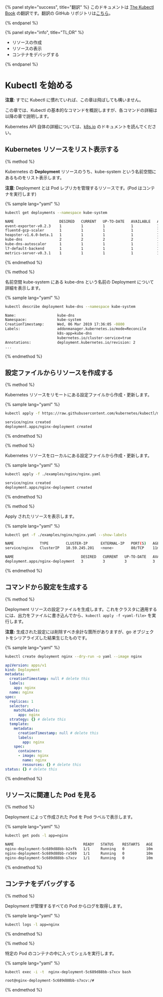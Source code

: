 {% panel style="success", title="翻訳" %}
このドキュメントは [The Kubectl Book](https://kubectl.docs.kubernetes.io/) の翻訳です。翻訳の GitHub リポジトリは[こちら](https://github.com/FujiHaruka/kubectl-book-ja)。

{% endpanel %}

{% panel style="info", title="TL;DR" %}

- リソースの作成
- リソースの表示
- コンテナをデバッグする

{% endpanel %}

# Kubectl を始める

**注意**: すでに Kubectl に慣れていれば、この章は飛ばしても構いません。

この章では、Kubectl の基本的なコマンドを概説しますが、各コマンドの詳細は以降の章で説明します。

Kubernetes API 自体の詳細については、[k8s.io](https://k8s.io) のドキュメントを読んでください。

## Kubernetes リソースをリスト表示する

{% method %}

Kubernetes の **Deployment** リソースのうち、kube-system という名前空間にあるものをリスト表示します。

**注意**: Deployment とは Pod レプリカを管理するリソースです。(Pod はコンテナを実行します)

{% sample lang="yaml" %}

```bash
kubectl get deployments --namespace kube-system
```

```bash
NAME                     DESIRED   CURRENT   UP-TO-DATE   AVAILABLE   AGE
event-exporter-v0.2.3    1         1         1            1           14d
fluentd-gcp-scaler       1         1         1            1           14d
heapster-v1.6.0-beta.1   1         1         1            1           14d
kube-dns                 2         2         2            2           14d
kube-dns-autoscaler      1         1         1            1           14d
l7-default-backend       1         1         1            1           14d
metrics-server-v0.3.1    1         1         1            1           14d
```

{% endmethod %}

{% method %}

名前空間 kube-system にある kube-dns という名前の Deployment について詳細を表示します。

{% sample lang="yaml" %}

```bash
kubectl describe deployment kube-dns --namespace kube-system
```

```bash
Name:                   kube-dns
Namespace:              kube-system
CreationTimestamp:      Wed, 06 Mar 2019 17:36:05 -0800
Labels:                 addonmanager.kubernetes.io/mode=Reconcile
                        k8s-app=kube-dns
                        kubernetes.io/cluster-service=true
Annotations:            deployment.kubernetes.io/revision: 2
...
```

{% endmethod %}

## 設定ファイルからリソースを作成する

{% method %}

Kubernetes リソースをリモートにある設定ファイルから作成・更新します。

{% sample lang="yaml" %}

```bash
kubectl apply -f https://raw.githubusercontent.com/kubernetes/kubectl/master/docs/book/examples/nginx/nginx.yaml
```

```bash
service/nginx created
deployment.apps/nginx-deployment created
```

{% endmethod %}

{% method %}

Kubernetes リソースをローカルにある設定ファイルから作成・更新します。

{% sample lang="yaml" %}

```bash
kubectl apply -f ./examples/nginx/nginx.yaml
```

```bash
service/nginx created
deployment.apps/nginx-deployment created
```

{% endmethod %}

{% method %}

Apply されたリソースを表示します。

{% sample lang="yaml" %}

```bash
kubectl get -f ./examples/nginx/nginx.yaml --show-labels
```

```bash
NAME            TYPE        CLUSTER-IP      EXTERNAL-IP   PORT(S)   AGE   LABELS
service/nginx   ClusterIP   10.59.245.201   <none>        80/TCP    11m   <none>

NAME                               DESIRED   CURRENT   UP-TO-DATE   AVAILABLE   AGE   LABELS
deployment.apps/nginx-deployment   3         3         3            3           11m   app=nginx
```

{% endmethod %}

## コマンドから設定を生成する

{% method %}

Deployment リソースの設定ファイルを生成します。これをクラスタに適用するには、出力をファイルに書き込んでから、`kubectl apply -f <yaml-file>` を実行します。

**注意:** 生成された設定には削除すべき余計な箇所がありますが、go オブジェクトをシリアライズした結果生じたものです。

{% sample lang="yaml" %}

```bash
kubectl create deployment nginx --dry-run -o yaml --image nginx
```

```yaml
apiVersion: apps/v1
kind: Deployment
metadata:
  creationTimestamp: null # delete this
  labels:
    app: nginx
  name: nginx
spec:
  replicas: 1
  selector:
    matchLabels:
      app: nginx
  strategy: {} # delete this
  template:
    metadata:
      creationTimestamp: null # delete this
      labels:
        app: nginx
    spec:
      containers:
      - image: nginx
        name: nginx
        resources: {} # delete this
status: {} # delete this
```

{% endmethod %}

## リソースに関連した Pod を見る

{% method %}

Deployment によって作成された Pod を Pod ラベルで表示します。

{% sample lang="yaml" %}

```bash
kubectl get pods -l app=nginx
```

```bash
NAME                                READY   STATUS    RESTARTS   AGE
nginx-deployment-5c689d88bb-b2xfk   1/1     Running   0          10m
nginx-deployment-5c689d88bb-rx569   1/1     Running   0          10m
nginx-deployment-5c689d88bb-s7xcv   1/1     Running   0          10m
```

{% endmethod %}

## コンテナをデバッグする

{% method %}

Deployment が管理するすべての Pod からログを取得します。

{% sample lang="yaml" %}

```bash
kubectl logs -l app=nginx
```

{% endmethod %}

{% method %}

特定の Pod のコンテナの中に入ってシェルを実行します。

{% sample lang="yaml" %}

```bash
kubectl exec -i -t  nginx-deployment-5c689d88bb-s7xcv bash
```

```bash
root@nginx-deployment-5c689d88bb-s7xcv:/#
```

{% endmethod %}
